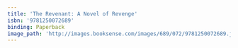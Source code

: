 ```yaml
---
title: 'The Revenant: A Novel of Revenge'
isbn: '9781250072689'
binding: Paperback
image_path: 'http://images.booksense.com/images/689/072/9781250072689.jpg'
---
```


